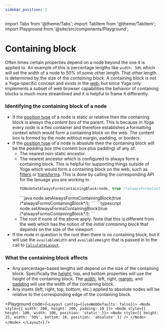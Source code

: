 ```yaml
---
sidebar_position: 2
---
```


import Tabs from '@theme/Tabs';
import TabItem from '@theme/TabItem';
import Playground from '@site/src/components/Playground';

# Containing block

Often times certain properties depend on a node beyond the
one it is applied to. An example of this is percentage lengths like `width: 50%` which
will set the width of a node to 50% of some other length. That other length is determined
by the size of the _containing block_. A containing block is not a Yoga-specific
concept and exists in the [web](https://developer.mozilla.org/en-US/docs/Web/CSS/Containing_block),
but since Yoga only implements a subset of web browser capabilities the behavior of
containing blocks is much more streamlined and it is helpful to frame it differently.

### Identifying the containing block of a node

- If the [position type](/docs/styling/position) of a node is static or relative then the containing block
  is always the _content box_ of the parent. This is because in Yoga every node is a
  flex container and therefore establishes a formatting context which would form a
  containing block on the web. The content box is formed by the node without margin, padding, or borders.
- If the [position type](/docs/styling/position) of a node is absolute then the containing block will be
  the _padding box_ (the content box plus padding) of any of:
  - The nearest non-static ancestor.
  - The nearest ancestor which is configured to always form a containing block. This
    is helpful for supporting things outside of Yoga which would form a containing block
    on the web, such as [filters](https://developer.mozilla.org/en-US/docs/Web/CSS/filter)
    or [transforms](https://developer.mozilla.org/en-US/docs/Web/CSS/transform). This
    is done by calling the corresponding API for the lanuage you are working in.
    <Tabs groupId="language">
    <TabItem value="cpp" label="C/C++">
    ```cpp
    YGNodeSetAlwaysFormsContainingBlock(node, true /*alwaysFormsContainingBlock*/);
    ```
    </TabItem>
    <TabItem value="java" label="Java">
    ```java
    node.setAlwaysFormsContainingBlock(true /*alwaysFormsContainingBlock*/);
    ```
    </TabItem>
    <TabItem value="js" label="JavaScript">
    ```typescript
    node.setAlwaysFormsContainingBlock(true /*alwaysFormsContainingBlock*/);
    ```
    </TabItem>
    </Tabs>
  - The root if none of the above apply. Note that this is different from the web
    which has the notion of the _initial containing block_ that depends on the size
    of the viewport.
- If the node in question is the root then there is no containing block, but it will
  use the `availableWidth` and `availableHeight` that is passed in to the call to
  [`CalculateLayout`](/docs/getting-started/laying-out-a-tree).

### What the containing block affects

- Any percentage-based lengths will depend on the size of the containing block.
  Specifically the [height](/docs/styling/width-height), top, and bottom properties will use the height of the
  containing block. The [width](/docs/styling/width-height), left, right, [margin](/docs/styling/margin-padding-border),
  and [padding](/docs/styling/margin-padding-border) will use the width of the containing block.
- Any insets (left, right, top, bottom, etc.) applied to absolute nodes will be
  relative to the corresponding edge of the containing block.

<Playground code={`<Layout config={{useWebDefaults: false}}>
  <Node
    style={{
      width: 200,
      height: 200,
      padding: 10
    }}>
    <Node
      style={{
        height: 100,
        width: 100,
        position: 'static'
      }}>
      <Node
        style={{
          height: 25,
          width: '50%',
          bottom: 10,
          position: 'absolute'
        }}
      />
    </Node>
  </Node>
</Layout>`} />
